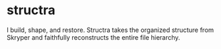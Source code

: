 # structra
I build, shape, and restore. Structra takes the organized structure from Skryper and faithfully reconstructs the entire file hierarchy.
